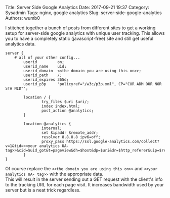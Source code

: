 Title: Server Side Google Analytics
Date: 2017-09-21 19:37
Category: Sysadmin
Tags: nginx, google analytics
Slug: server-side-google-analytics
Authors: wumb0

I stitched together a bunch of posts from different sites to get a working setup for server-side google analytics with unique user tracking. This allows you to have a completely static (javascript-free) site and still get useful analytics data. 

```
server {
	# all of your other config...
        userid         on;
        userid_name    uid;
        userid_domain  <<the domain you are using this on>>;
        userid_path    /;
        userid_expires 365d;
        userid_p3p     'policyref="/w3c/p3p.xml", CP="CUR ADM OUR NOR STA NID"';

        location / {
                try_files $uri $uri/;
                index index.html;
                post_action @analytics;
        }

        location @analytics {
                internal;
                set $ipaddr $remote_addr;
                resolver 8.8.8.8 ipv6=off;
                proxy_pass https://ssl.google-analytics.com/collect?v=1&tid=<<your analytics UA- tag>>&cid=$uid_got&t=pageview&dh=$host&dp=$uri&dr=$http_referer&uip=$remote_addr;
        }
}

```
Of course replace the `<<the domain you are using this on>>` and `<<your analytics UA- tag>>` with the appropriate data.  
This will result in the server sending out a GET request with the client's info to the tracking URL for each page visit. It increases bandwidth used by your server but is a neat trick regardless.
